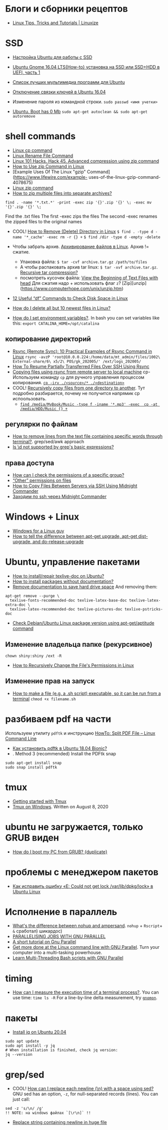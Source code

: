 # Блоги и сборники рецептов
- [Linux Tips, Tricks and Tutorials | Linuxize](https://linuxize.com/)

# SSD
- [Настройка Ubuntu для работы с SSD](http://help.ubuntu.ru/wiki/ssd)
- [Ubuntu Gnome 16.04 LTS{How-to} установка на SSD или SSD+HDD в UEFI, часть 1](https://www.youtube.com/watch?v=F_QtH-0eZB8)
- [Список лучших мультимедиа программ для Ubuntu](http://forum.ubuntu.ru/index.php?topic=169108.0)
- [Отключение связки ключей в Ubuntu 16.04](https://squizzer.net/?p=7388)
- Изменение пароля из командной строки. `sudo passwd <имя учетки>`

- [Ubuntu. Boot has 0 Mb](https://askubuntu.com/questions/218783/the-volume-boot-has-only-0-bytes-disk-space-remaining)
`sudo apt-get autoclean && sudo apt-get autoremove`

# shell commands
- [Linux cp command](https://www.computerhope.com/unix/ucp.htm)
- [Linux Rename File Command](https://www.cyberciti.biz/faq/linux-rename-file/)
- [Linux 101 Hacks. Hack 45. Advanced compression using zip command](https://linux.101hacks.com/archive-compression/advanced-compression-using-zip-command/)
- [How to Use zip Command in Linux](https://tecadmin.net/how-to-use-zip-command-line-linux/)
- [Example Uses Of The Linux "gzip" Command](https://www.lifewire.com/example-	uses-of-the-linux-gzip-command-4078675)
- [Linux zip command](https://www.computerhope.com/unix/zip.htm)
- [How to zip multiple files into separate archives?](https://superuser.com/questions/430388/how-to-zip-multiple-files-into-separate-archives)
```
find . -name '*.txt.*' -print -exec zip '{}'.zip '{}' \; -exec mv '{}'.zip '{}' \;
```
Find the .txt files
The first -exec zips the files
The second -exec renames the zipped files to the original names
- COOL! [How to Remove (Delete) Directory in Linux](https://linuxize.com/post/remove-directory-linux/)
`$ find . -type d -name '*_cache' -exec rm -r {} +`
`$ find /dir -type d -empty -delete`


- Чтобы забрать архив. [Архивирование файлов в Linux](https://losst.ru/arhivatsiya-v-linux). Архив != сжатие.
	- Упаковка файла: `$ tar -cvf archive.tar.gz /path/to/files`
	- А чтобы распаковать архив tar linux: `$ tar -xvf archive.tar.gz`. [Recursive tar compression?](https://askubuntu.com/questions/834717/recursive-tar-compression/834720)
	- посмотреть кусочек файла: [View the Beginning of Text Files with head](https://www.linode.com/docs/tools-reference/tools/view-the-beginning-of-text-files-with-head)
Для сжатия надо + использовать флаг `z`?
[Zip]\[unzip](https://www.computerhope.com/unix/unzip.htm)
- [12 Useful “df” Commands to Check Disk Space in Linux](https://www.tecmint.com/how-to-check-disk-space-in-linux/)
- [How do I delete all but 10 newest files in Linux?](https://superuser.com/questions/268344/how-do-i-delete-all-but-10-newest-files-in-linux/268345)
- [How do I set environment variables?](https://askubuntu.com/questions/730/how-do-i-set-environment-variables). 
In bash you can set variables like this: `export CATALINA_HOME=/opt/catalina`

## копирование директорий
- [Rsync (Remote Sync): 10 Practical Examples of Rsync Command in Linux](https://www.tecmint.com/rsync-local-remote-file-synchronization-commands/)
`rsync -avzP 'root@10.0.0.224:/home/data/mt_admin/files/1002\ External-share/6\ x5/2\ POS/gk_202005/' /ext/logs_202005/`
- [How To Resume Partially Transferred Files Over SSH Using Rsync](https://www.ostechnix.com/how-to-resume-partially-downloaded-or-transferred-files-using-rsync/)
- [Copying files using rsync from remote server to local machine](https://stackoverflow.com/questions/9090817/copying-files-using-rsync-from-remote-server-to-local-machine)
cp- Используем команду `cp` для ручного управления процессом копирования. [`cp -irv ./<source>/* ./<destination>`](https://explainshell.com/explain?cmd=cp+-irv)
- COOL! [Recursively copy files from one directory to another](https://askubuntu.com/questions/802238/recursively-copy-files-from-one-directory-to-another). Тут подробно разбирается, почему не получится напрямик cp испоользовать.
	- [`find /media/MyBook/Music -type f -iname '*.mp3' -exec  cp -at /media/HDD/Music {} +`](https://explainshell.com/explain?cmd=find+%2Fmedia%2FMyBook%2FMusic+-type+f+-iname+%27*.mp3%27+-exec+cp+-at+%2Fmedia%2FHDD%2FMusic+%7B%7D+%2B)
	
## регулярки по файлам
- [How to remove lines from the text file containing specific words through terminal?](https://askubuntu.com/questions/354993/how-to-remove-lines-from-the-text-file-containing-specific-words-through-termina). grep/sed/awk approach
- [Is \d not supported by grep's basic expressions?](https://stackoverflow.com/questions/6901171/is-d-not-supported-by-greps-basic-expressions)

## права доступа
- [How can I check the permissions of a specific group?](https://askubuntu.com/questions/162417/how-can-i-check-the-permissions-of-a-specific-group)
- [“Other” permissions on files](https://unix.stackexchange.com/questions/132245/other-permissions-on-files)
- [How to Copy Files Between Servers via SSH Using Midnight Commander](https://www.lampdocs.com/how-to-copy-files-via-ssh-using-midnight-commander/)
- [Заходим по ssh через Midnight Commander](http://softhelp.org.ua/?p=6889)

# Windows + Linux
- [Windows for a Linux guy](https://dev.to/azure/windows-for-a-linux-guy-390p)
- [How to tell the difference between apt-get upgrade, apt-get dist-upgrade, and do-release-upgrade](https://www.techrepublic.com/article/how-to-tell-the-difference-between-apt-get-upgrade-apt-get-dist-upgrade-and-do-release-upgrade/)

# Ubuntu, управление пакетами
- [How to install/repair texlive-doc on Ubuntu?](https://tex.stackexchange.com/questions/470019/how-to-install-repair-texlive-doc-on-ubuntu)
- [How to install packages without documentation?](https://askubuntu.com/questions/221241/how-to-install-packages-without-documentation)
- [Remove documentation to save hard drive space](https://askubuntu.com/questions/129566/remove-documentation-to-save-hard-drive-space)
And removing them:
```
apt-get remove --purge \
  texlive-fonts-recommended-doc texlive-latex-base-doc texlive-latex-extra-doc \
  texlive-latex-recommended-doc texlive-pictures-doc texlive-pstricks-doc
```
- [Check Debian/Ubuntu Linux package version using apt-get/aptitude command](https://www.cyberciti.biz/faq/debian-ubuntu-linux-apt-get-aptitude-show-package-version-command/)

## Изменение владельца папке (рекурсивное)
`chown shiny:shiny /ext -R`
- [How to Recursively Change the File's Permissions in Linux](https://linuxize.com/post/chmod-recursive/)

## Изменение прав на запуск
- [How to make a file (e.g. a .sh script) executable, so it can be run from a terminal](https://askubuntu.com/questions/229589/how-to-make-a-file-e-g-a-sh-script-executable-so-it-can-be-run-from-a-termi) `chmod +x filename.sh`


# разбиваем pdf на части
Используем утилиту `pdftk` и инструкцию [HowTo: Split PDF File – Linux Command Line](https://www.shellhacks.com/split-pdf-file-linux-command-line/)
- [Как установить pdftk в Ubuntu 18.04 Bionic?](https://ubuntugeeks.com/questions/267120/how-can-i-install-pdftk-in-ubuntu-18-04-bionic)
- [](https://linuxhint.com/install_pdftk_ubuntu/). Method 3 (recommended) Install the PDFtk snap
```
sudo apt-get install snap
sudo snap install pdftk
```

# tmux
- [Getting started with Tmux](https://linuxize.com/post/getting-started-with-tmux/)
- [Tmux on Windows](https://codeandkeep.com/Tmux-on-Windows/). Written on August 8, 2020

# ubuntu не загружается, только GRUB виден
- [How do I boot my PC from GRUB? {duplicate}](https://askubuntu.com/questions/929833/how-do-i-boot-my-pc-from-grub)

# проблемы с менеджером пакетов
- [Как исправить ошибку «E: Could not get lock /var/lib/dpkg/lock» в Ubuntu Linux](https://omgubuntu.ru/kak-ispravit-oshibku-e-could-not-get-lock-var-lib-dpkg-lock-v-ubuntu-linux/)

# Исполнение в параллель
- [What's the difference between nohup and ampersand](https://stackoverflow.com/questions/15595374/whats-the-difference-between-nohup-and-ampersand).
`nohup` + `Rscript`+ `&` сработал) шикардос)
- [PARALLELISING JOBS WITH GNU PARALLEL](https://blog.ronin.cloud/gnu-parallel/)
- [A short tutorial on Gnu Parallel](https://www.polarmicrobes.org/a-short-tutorial-on-gnu-parallel/)
- [Get more done at the Linux command line with GNU Parallel](https://opensource.com/article/18/5/gnu-parallel). Turn your computer into a multi-tasking powerhouse.
- [Learn Multi-Threading Bash scripts with GNU Parallel](https://adamtheautomator.com/how-to-speed-up-bash-scripts-with-multithreading-and-gnu-parallel/)

# timing
- [How can I measure the execution time of a terminal process?](https://askubuntu.com/questions/53444/how-can-i-measure-the-execution-time-of-a-terminal-process).
You can use time: `time ls -R`
For a line-by-line delta measurement, try [`gnomon`](https://askubuntu.com/questions/53444/how-can-i-measure-the-execution-time-of-a-terminal-process).

# пакеты
- [Install jq on Ubuntu 20.04](https://lindevs.com/install-jq-on-ubuntu/)
```
sudo apt update
sudo apt install -y jq
# When installation is finished, check jq version:
jq --version
```

# grep/sed
- COOL! [How can I replace each newline (\n) with a space using sed?](https://stackoverflow.com/questions/1251999/how-can-i-replace-each-newline-n-with-a-space-using-sed)
GNU sed has an option, `-z`, for null-separated records (lines). You can just call:
```
sed -z 's/\n/ /g'
!! NOTE: на windows файлах `[\r\n]` !!
```
- [Replace string containing newline in huge file](https://unix.stackexchange.com/questions/137391/replace-string-containing-newline-in-huge-file)
